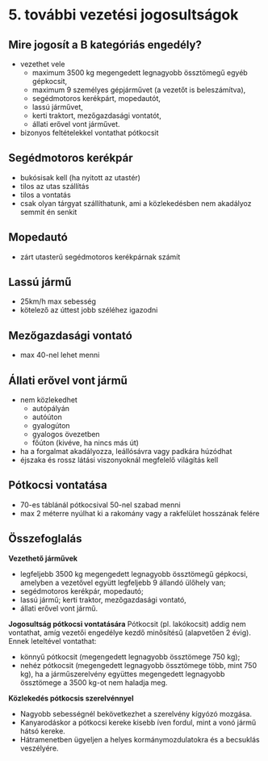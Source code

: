# 5. további vezetési jogosultságok

## Mire jogosít a B kategóriás engedély?

- vezethet vele
  - maximum 3500 kg megengedett legnagyobb össztömegű egyéb gépkocsit,
  - maximum 9 személyes gépjárművet (a vezetőt is beleszámítva),
  - segédmotoros kerékpárt, mopedautót,
  - lassú járművet,
  - kerti traktort, mezőgazdasági vontatót,
  - állati erővel vont járművet.
- bizonyos feltételekkel vontathat pótkocsit

## Segédmotoros kerékpár

- bukósisak kell (ha nyitott az utastér)
- tilos az utas szállítás
- tilos a vontatás
- csak olyan tárgyat szállíthatunk, ami a közlekedésben nem akadályoz semmit én senkit

## Mopedautó

- zárt utasterű segédmotoros kerékpárnak számít

## Lassú jármű

- 25km/h max sebesség
- kötelező az úttest jobb széléhez igazodni

## Mezőgazdasági vontató

- max 40-nel lehet menni

## Állati erővel vont jármű

- nem közlekedhet
  - autópályán
  - autóúton
  - gyalogúton
  - gyalogos övezetben
  - főúton (kivéve, ha nincs más út)
- ha a forgalmat akadályozza, leállósávra vagy padkára húzódhat
- éjszaka és rossz látási viszonyoknál megfelelő világítás kell

## Pótkocsi vontatása

- 70-es táblánál pótkocsival 50-nel szabad menni
- max 2 méterre nyúlhat ki a rakomány vagy a rakfelület hosszának felére

## Összefoglalás

**Vezethető járművek**
- legfeljebb 3500 kg megengedett legnagyobb össztömegű gépkocsi, amelyben a vezetővel együtt legfeljebb 9 állandó ülőhely van;
- segédmotoros kerékpár, mopedautó;
- lassú jármű; kerti traktor, mezőgazdasági vontató,
- állati erővel vont jármű.

**Jogosultság pótkocsi vontatására**
Pótkocsit (pl. lakókocsit) addig nem vontathat, amíg vezetői engedélye kezdő minősítésű (alapvetően 2 évig). Ennek leteltével vontathat:
- könnyű pótkocsit (megengedett legnagyobb össztömege 750 kg);
- nehéz pótkocsit (megengedett legnagyobb össztömege több, mint 750 kg), ha a járműszerelvény együttes megengedett legnagyobb össztömege a 3500 kg-ot nem haladja meg.

**Közlekedés pótkocsis szerelvénnyel**
- Nagyobb sebességnél bekövetkezhet a szerelvény kígyózó mozgása.
- Kanyarodáskor a pótkocsi kereke kisebb íven fordul, mint a vonó jármű hátsó kereke.
- Hátramenetben ügyeljen a helyes kormánymozdulatokra és a becsuklás veszélyére.
